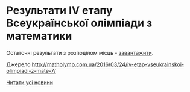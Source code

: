 # Результати IV етапу Всеукраїнської олімпіади з математики

Остаточні результати з розподілом місць - [завантажити](/files/blog/результати-iv-етапу-всеукраїнської-олімпіади-з/olymp-results-math-2016.xlsx).

Джерело http://matholymp.com.ua/2016/03/24/iv-etap-vseukrainskoi-olimpiadi-z-mate-7/

[Читати усі новини](/news)
